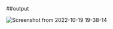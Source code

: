 ##output

![Screenshot from 2022-10-19 19-38-14](https://user-images.githubusercontent.com/99406182/196746249-99146ed9-394d-4923-8026-739f6694c1a3.png)
